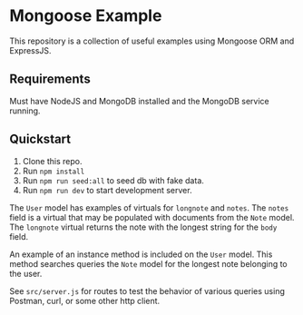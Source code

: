 # Mongoose Example

This repository is a collection of useful examples using Mongoose ORM and
ExpressJS.

## Requirements

Must have NodeJS and MongoDB installed and the MongoDB service running.

## Quickstart

1. Clone this repo.
2. Run `npm install`
3. Run `npm run seed:all` to seed db with fake data.
4. Run `npm run dev` to start development server.

The `User` model has examples of virtuals for `longnote` and `notes`. The
`notes` field is a virtual that may be populated with documents from the `Note`
model. The `longnote` virtual returns the note with the longest string for the
`body` field.

An example of an instance method is included on the `User` model. This method
searches queries the `Note` model for the longest note belonging to the user.

See `src/server.js` for routes to test the behavior of various queries using
Postman, curl, or some other http client.
